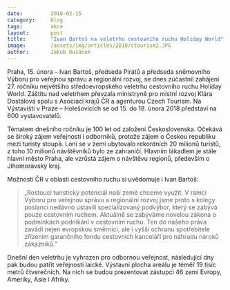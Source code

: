 ```yaml
---
date:         2018-02-15
category:     blog
tags:         akce
layout:       post
title:        "Ivan Bartoš na veletrhu cestovního ruchu Holiday World"
image:        /assets/img/articles/2018/ctourism2.JPG
author:       Jakub Dušánek
---
```

 
Praha, 15. února – Ivan Bartoš, předseda Pirátů a předseda sněmovního Výboru pro veřejnou správu a regionální rozvoj, se dnes zúčastnil zahájení 27. ročníku největšího středoevropského veletrhu cestovního ruchu Holiday World. Záštitu nad veletrhem převzala ministryně pro místní rozvoj Klára Dostálová spolu s Asociací krajů ČR a agenturou Czech Tourism. Na Výstavišti v Praze – Holešovicích se od 15. do 18. února 2018 představí na 600 vystavovatelů.
 
Tématem dnešního ročníku je 100 let od založení Československa. Očekává se široký zájem veřejnosti i odborníků, protože zájem o Českou republiku mezi turisty stoupá. Loni se v zemi ubytovalo rekordních 20 milionů turistů, z toho 10 milionů návštěvníků bylo ze zahraničí. Hlavním lákadlem je stále hlavní město Praha, ale vzrůstá zájem o návštěvu regionů, především o Jihomoravský kraj.
 
Možnosti ČR v oblasti cestovního ruchu si uvědomuje i Ivan Bartoš: 

> „Rostoucí turistický potenciál naší země chceme využít. V rámci Výboru pro veřejnou správu a regionální rozvoj jsme proto s kolegy poslanci nedávno ustavili specializovaný podvýbor, který se zabývá pouze cestovním ruchem. Aktuálně se zabýváme novelou zákona o podmínkách podnikání v cestovním ruchu. Ten do našeho práva zavádí nejen evropskou směrnici, ale i vyšší ochranu spotřebitele zřízením garančního fondu cestovních kanceláří pro náhradu nároků zákazníků.“
 
Dnešní den veletrhu je vyhrazen pro odbornou veřejnost, následující dny pak budou patřit veřejnosti laické. Výstavní plocha areálu je téměř 19 tisíc metrů čtverečních. Na nich se budou prezentovat zástupci 46 zemí Evropy, Ameriky, Asie i Afriky. 
